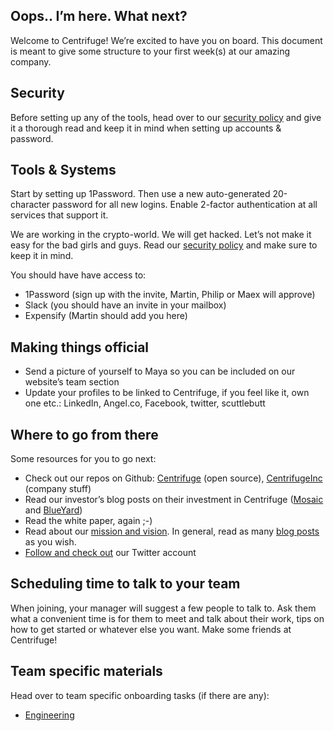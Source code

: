 ## Oops.. I’m here. What next?
Welcome to Centrifuge! We’re excited to have you on board. This document is meant to give some structure to 
your first week(s) at our amazing company.

## Security
Before setting up any of the tools, head over to our [security policy](../security/README.md) and give it a 
thorough read and keep it in mind when setting up accounts & password.

## Tools & Systems
Start by setting up 1Password. Then use a new auto-generated 20-character password for all new logins. Enable 
2-factor authentication at all services that support it.

We are working in the crypto-world. We will get hacked. Let’s not make it easy for the bad girls and guys. 
Read our [security policy](../it/security.md) and make sure to keep it in mind.

You should have have access to:
* 1Password (sign up with the invite, Martin, Philip or Maex will approve)
* Slack (you should have an invite in your mailbox)
* Expensify (Martin should add you here)

## Making things official
* Send a picture of yourself to Maya so you can be included on our website’s team section 
* Update your profiles to be linked to Centrifuge, if you feel like it, own one etc.: LinkedIn, Angel.co, Facebook, twitter, scuttlebutt

## Where to go from there
Some resources for you to go next:
* Check out our repos on Github: [Centrifuge](https://github.com/centrifuge/) (open source), [CentrifugeInc](https://github.com/CentrifugeInc/) (company stuff)
* Read our investor’s blog posts on their investment in Centrifuge ([Mosaic](http://www.mosaicventures.com/mosaicblog/2018/3/5/why-we-invested-in-centrifuge-and-a-short-love-letter-to-crypto-in-berlin-) 
  and [BlueYard](https://medium.com/@BlueYard/centrifuge-1fcf8e8e76cd))
* Read the white paper, again ;-)
* Read about our [mission and vision](https://medium.com/centrifuge/finding-a-mission-to-drive-the-vision-529e38e343a). 
  In general, read as many [blog posts](https://medium.com/centrifuge) as you wish.
* [Follow and check out](https://twitter.com/centrifuge) our Twitter account

## Scheduling time to talk to your team
When joining, your manager will suggest a few people to talk to. Ask them what a convenient time is for them to meet and talk about their work, tips on how to get started or whatever else you want. Make some friends at Centrifuge!


## Team specific materials
Head over to team specific onboarding tasks (if there are any):
* [Engineering](../engineering.md)
